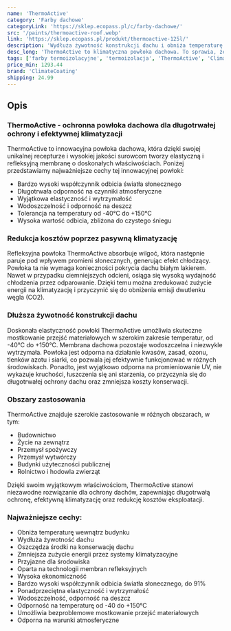 ```yaml
---
name: 'ThermoActive'
category: 'Farby dachowe'
categoryLink: 'https://sklep.ecopass.pl/c/farby-dachowe/'
src: '/paints/thermoactive-roof.webp'
link: 'https://sklep.ecopass.pl/produkt/thermoactive-125l/'
description: 'Wydłuża żywotność konstrukcji dachu i obniża temperaturę wewnątrz budynku.'
desc_long: 'ThermoActive to klimatyczna powłoka dachowa. To sprawia, że w gorącym słońcu pomieszczenia są chłodne. ThermoActive wydłuża żywotność konstrukcji dachu i obniża temperaturę wewnątrz budynku. Oszczędza to środki na konserwację dachu i zmniejsza zużycie energii przez systemy klimatyzacyjne.'
tags: ['farby termoizolacyjne', 'termoizolacja', 'ThermoActive', 'ClimateCoating']
price_min: 1293.44
brand: 'ClimateCoating'
shipping: 24.99
---
```


## Opis

### ThermoActive - ochronna powłoka dachowa dla długotrwałej ochrony i efektywnej klimatyzacji

ThermoActive to innowacyjna powłoka dachowa, która dzięki swojej unikalnej recepturze i wysokiej jakości surowcom tworzy elastyczną i refleksyjną membranę o doskonałych właściwościach. Poniżej przedstawiamy najważniejsze cechy tej innowacyjnej powłoki:

- Bardzo wysoki współczynnik odbicia światła słonecznego
- Długotrwała odporność na czynniki atmosferyczne
- Wyjątkowa elastyczność i wytrzymałość
- Wodoszczelność i odporność na deszcz
- Tolerancja na temperatury od -40°C do +150°C
- Wysoka wartość odbicia, zbliżona do czystego śniegu

### Redukcja kosztów poprzez pasywną klimatyzację

Refleksyjna powłoka ThermoActive absorbuje wilgoć, która następnie paruje pod wpływem promieni słonecznych, generując efekt chłodzący. Powłoka ta nie wymaga konieczności pokrycia dachu białym lakierem. Nawet w przypadku ciemniejszych odcieni, osiąga się wysoką wydajność chłodzenia przez odparowanie. Dzięki temu można zredukować zużycie energii na klimatyzację i przyczynić się do obniżenia emisji dwutlenku węgla (CO2).

### Dłuższa żywotność konstrukcji dachu

Doskonała elastyczność powłoki ThermoActive umożliwia skuteczne mostkowanie przejść materiałowych w szerokim zakresie temperatur, od -40°C do +150°C. Membrana dachowa pozostaje wodoszczelna i niezwykle wytrzymała. Powłoka jest odporna na działanie kwasów, zasad, ozonu, tlenków azotu i siarki, co pozwala jej efektywnie funkcjonować w różnych środowiskach. Ponadto, jest wyjątkowo odporna na promieniowanie UV, nie wykazuje kruchości, łuszczenia się ani starzenia, co przyczynia się do długotrwałej ochrony dachu oraz zmniejsza koszty konserwacji.

### Obszary zastosowania

ThermoActive znajduje szerokie zastosowanie w różnych obszarach, w tym:

- Budownictwo
- Życie na zewnątrz
- Przemysł spożywczy
- Przemysł wytwórczy
- Budynki użyteczności publicznej
- Rolnictwo i hodowla zwierząt

Dzięki swoim wyjątkowym właściwościom, ThermoActive stanowi niezawodne rozwiązanie dla ochrony dachów, zapewniając długotrwałą ochronę, efektywną klimatyzację oraz redukcję kosztów eksploatacji.

### Najważniejsze cechy:

- Obniża temperaturę wewnątrz budynku
- Wydłuża żywotność dachu
- Oszczędza środki na konserwację dachu
- Zmniejsza zużycie energii przez systemy klimatyzacyjne
- Przyjazne dla środowiska
- Oparta na technologii membran refleksyjnych
- Wysoka ekonomiczność
- Bardzo wysoki współczynnik odbicia światła słonecznego, do 91%
- Ponadprzeciętna elastyczność i wytrzymałość
- Wodoszczelność, odporność na deszcz
- Odporność na temperaturę od -40 do +150°C
- Umożliwia bezproblemowe mostkowanie przejść materiałowych
- Odporna na warunki atmosferyczne
